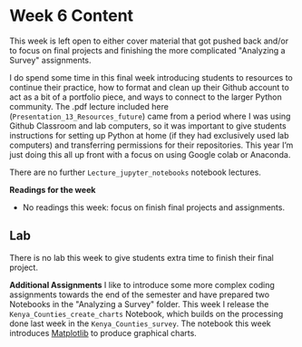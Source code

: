 # Week 6 Content
This week is left open to either cover material that got pushed back and/or to focus on final projects and finishing the more complicated "Analyzing a Survey" assignments.

 I do spend some time in this final week introducing students to resources to continue their practice, how to format and clean up their Github account to act as a bit of a portfolio piece, and ways to connect to the larger Python community. The .pdf lecture included here (`Presentation_13_Resources_future`) came from a period where I was using Github Classroom and lab computers, so it was important to give students instructions for setting up Python at home (if they had exclusively used lab computers) and transferring permissions for their repositories. This year I’m just doing this all up front with a focus on using Google colab or Anaconda.

There are no further `Lecture_jupyter_notebooks` notebook lectures.

**Readings for the week**
- No readings this week: focus on finish final projects and assignments.


## Lab
There is no lab this week to give students extra time to finish their final project.

**Additional Assignments**
I like to introduce some more complex coding assignments towards the end of the semester and have prepared two Notebooks in the "Analyzing a Survey" folder. This week I release the `Kenya_Counties_create_charts` Notebook, which builds on the processing done last week in the `Kenya_Counties_survey`. The notebook this week introduces [Matplotlib](https://matplotlib.org/) to produce graphical charts.  
